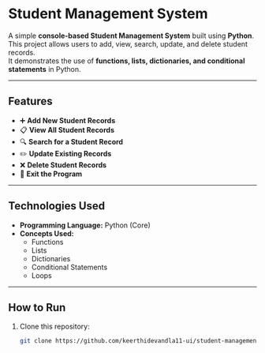 # Student Management System  

A simple **console-based Student Management System** built using **Python**.  
This project allows users to add, view, search, update, and delete student records.  
It demonstrates the use of **functions, lists, dictionaries, and conditional statements** in Python.  

---

## Features  
- ➕ **Add New Student Records**  
- 📋 **View All Student Records**  
- 🔍 **Search for a Student Record**  
- ✏️ **Update Existing Records**  
- ❌ **Delete Student Records**  
- 🚪 **Exit the Program**  

---

## Technologies Used  
- **Programming Language:** Python (Core)  
- **Concepts Used:**  
  - Functions  
  - Lists  
  - Dictionaries  
  - Conditional Statements  
  - Loops  

---

## How to Run  
1. Clone this repository:  
   ```bash
   git clone https://github.com/keerthidevandla11-ui/student-management-system.git
